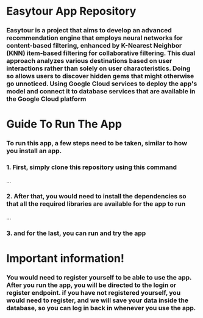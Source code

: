 
# Easytour App Repository
### Easytour is a project that aims to develop an advanced recommendation engine that employs neural networks for content-based filtering, enhanced by K-Nearest Neighbor (KNN) item-based filtering for collaborative filtering. This dual approach analyzes various destinations based on user interactions rather than solely on user characteristics. Doing so allows users to discover hidden gems that might otherwise go unnoticed. Using Google Cloud services to deploy the app's model and connect it to database services that are available in the Google Cloud platform

# Guide To Run The App
### To run this app, a few steps need to be taken, similar to how you install an app.
### 1. First, simply clone this repository using this command
...
### 2. After that, you would need to install the dependencies so that all the required libraries are available for the app to run
...
### 3. and for the last, you can run and try the app

# Important information!
### You would need to register yourself to be able to use the app. After you run the app, you will be directed to the login or register endpoint. if you have not registered yourself, you would need to register, and we will save your data inside the database, so you can log in back in whenever you use the app.


